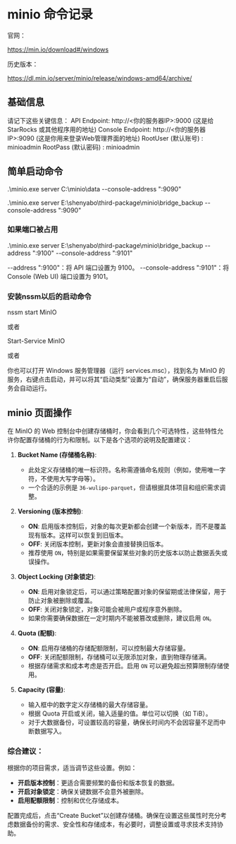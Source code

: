 # minio 命令记录

官网：

https://min.io/download#/windows


历史版本：

https://dl.min.io/server/minio/release/windows-amd64/archive/

## 基础信息

请记下这些关键信息：
API Endpoint: http://<你的服务器IP>:9000 (这是给 StarRocks 或其他程序用的地址)
Console Endpoint: http://<你的服务器IP>:9090 (这是你用来登录Web管理界面的地址)
RootUser (默认账号) : minioadmin
RootPass (默认密码) : minioadmin

## 简单启动命令

.\minio.exe server C:\minio\data --console-address ":9090"

.\minio.exe server E:\shenyabo\third-package\minio\bridge_backup --console-address ":9090"

### 如果端口被占用

.\minio.exe server E:\shenyabo\third-package\minio\bridge_backup --address ":9100" --console-address ":9101"

--address ":9100"：将 API 端口设置为 9100。
--console-address ":9101"：将 Console (Web UI) 端口设置为 9101。

### 安装nssm以后的启动命令

nssm start MinIO

或者

Start-Service MinIO

或者

你也可以打开 Windows 服务管理器（运行 services.msc），找到名为 MinIO 的服务，右键点击启动，并可以将其“启动类型”设置为“自动”，确保服务器重启后服务会自动运行。



## minio 页面操作


在 MinIO 的 Web 控制台中创建存储桶时，你会看到几个可选特性，这些特性允许你配置存储桶的行为和限制。以下是各个选项的说明及配置建议：

1. **Bucket Name (存储桶名称)**:
   - 此处定义存储桶的唯一标识符。名称需遵循命名规则（例如，使用唯一字符，不使用大写字母等）。
   - 一个合适的示例是 `36-wulipo-parquet`，但请根据具体项目和组织需求调整。

2. **Versioning (版本控制)**:
   - **ON**: 启用版本控制后，对象的每次更新都会创建一个新版本，而不是覆盖现有版本。这样可以恢复到旧版本。
   - **OFF**: 关闭版本控制，更新对象会直接替换旧版本。
   - 推荐使用 `ON`，特别是如果需要保留某些对象的历史版本以防止数据丢失或误操作。

3. **Object Locking (对象锁定)**:
   - **ON**: 启用对象锁定后，可以通过策略配置对象的保留期或法律保留，用于防止对象被删除或覆盖。
   - **OFF**: 关闭对象锁定，对象可能会被用户或程序意外删除。
   - 如果你需要确保数据在一定时期内不能被篡改或删除，建议启用 `ON`。

4. **Quota (配额)**:
   - **ON**: 启用存储桶的存储配额限制，可以控制最大存储容量。
   - **OFF**: 关闭配额限制，存储桶可以无限添加对象，直到物理存储满。
   - 根据存储需求和成本考虑是否开启。启用 `ON` 可以避免超出预算限制存储使用。

5. **Capacity (容量)**:
   - 输入框中的数字定义存储桶的最大存储容量。
   - 根据 Quota 开启或关闭，输入适量的值。单位可以切换（如 TiB）。
   - 对于大数据备份，可设置较高的容量，确保长时间内不会因容量不足而中断数据写入。

### 综合建议：

根据你的项目需求，适当调节这些设置。例如：

- **开启版本控制**：更适合需要频繁的备份和版本恢复的数据。
- **开启对象锁定**：确保关键数据不会意外被删除。
- **启用配额限制**：控制和优化存储成本。

配置完成后，点击“Create Bucket”以创建存储桶。确保在设置这些属性时充分考虑数据备份的需求、安全性和存储成本，有必要时，调整设置或寻求技术支持协助。